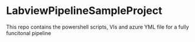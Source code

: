 # LabviewPipelineSampleProject
This repo contains the powershell scripts, VIs and azure YML file for a fully funcitonal pipeline
